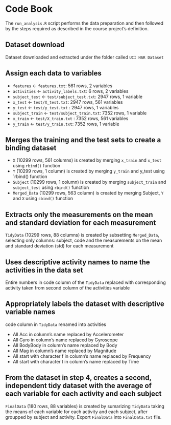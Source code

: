 # Code Book
The `run_analysis.R` script performs the data preparation and then followed by the steps required as described in the course project’s definition.

## Dataset download
Dataset downloaded and extracted under the folder called `UCI HAR Dataset`


## Assign each data to variables
* `features` <- `features.txt`: 561 rows, 2 variables
* `activities` <- `activity_labels.txt`: 6 rows, 2 variables
* `subject_test` <- `test/subject_test.txt`: 2947 rows, 1 variable
* `x_test` <- `test/X_test.txt`: 2947 rows, 561 variables
* `y_test` <- `test/y_test.txt` : 2947 rows, 1 variables
* `subject_train` <- `test/subject_train.txt`: 7352 rows, 1 variable
* `x_train` <- `test/X_train.txt` : 7352 rows, 561 variables
* `y_train` <- `test/y_train.txt`: 7352 rows, 1 variable

## Merges the training and the test sets to create a binding dataset
* `X` (10299 rows, 561 columns) is created by merging `x_train` and `x_test` using `rbind()` function
* `Y` (10299 rows, 1 column) is created by merging `y_train` and y_test using `rbind() function
* `Subject` (10299 rows, 1 column) is created by merging `subject_train` and `subject_test` using `rbind()` function
* `Merged_Data` (10299 rows, 563 column) is created by merging Subject, `Y` and `X` using `cbind()` function

## Extracts only the measurements on the mean and standard deviation for each measurement
`TidyData` (10299 rows, 88 columns) is created by subsetting `Merged_Data`, selecting only columns: subject, code and the measurements on the mean and standard deviation (std) for each measurement

## Uses descriptive activity names to name the activities in the data set
Entire numbers in code column of the `TidyData` replaced with corresponding activity taken from second column of the activities variable

## Appropriately labels the dataset with descriptive variable names
code column in `TidyData` renamed into activities
* All Acc in column’s name replaced by Accelerometer
* All Gyro in column’s name replaced by Gyroscope
* All BodyBody in column’s name replaced by Body
* All Mag in column’s name replaced by Magnitude
* All start with character f in column’s name replaced by Frequency
* All start with character t in column’s name replaced by Time

## From the dataset in step 4, creates a second, independent tidy dataset with the average of each variable for each activity and each subject
`FinalData` (180 rows, 88 variables) is created by sumarizing `TidyData` taking the means of each variable for each activity and each subject, after groupped by subject and activity.
Export `FinalData` into `FinalData.txt` file.
